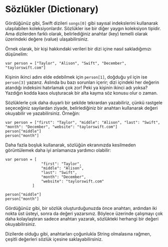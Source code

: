 # Sözlükler (Dictionary)

Gördüğünüz gibi, Swift dizileri `songs[0]` gibi sayısal indekslerini kullanarak ulaşılabilen koleksiyonlardır. Sözlükler ise bir diğer yaygın koleksiyon tipidir. Ama dizilerden farklı olarak, belirlediğiniz anahtar (key) temelli olarak üzerindeki değere (value) ulaşabilirsiniz.

Örnek olarak, bir kişi hakkındaki verileri bir dizi içine nasıl sakladığımızı düşünelim:

    var person = ["Taylor", "Alison", "Swift", "December", "taylorswift.com"]

Kişinin ikinci adını elde edebilmek için `person[1]`, doğduğu yıl için ise `person[3]` yazarız. Aslında bu bazı sorunları içerir; dizi içindeki her değerin atandığı indeksini hatırlamak çok zor! Peki ya kişinin ikinci adı yoksa? Yazdığın kodda kaos oluşturacak bir alta kayma söz konusu olur o zaman.

Sözlüklerle çok daha duyarlı bir şekilde tekrardan yazabiliriz, çünkü rastgele seçeceğiniz sayılardan ziyade, belirlediğiniz bir anahtarı kullanarak değeri okuyabilir ve yazabilirsiniz. Örneğin:

    var person = ["first": "Taylor", "middle": "Alison", "last": "Swift", "month": "December", "website": "taylorswift.com"]
    person["middle"]
    person["month"]

Daha fazla boşluk kullanarak, sözlüğün ekranınızda kesilmeden görüntülemek daha iyi anlamanıza yardımcı olabilir:

    var person = [
                    "first": "Taylor",
                    "middle": "Alison",
                    "last": "Swift",
                    "month": "December",
                    "website": "taylorswift.com"
                ]

    person["middle"]
    person["month"]

Gördüğünüz gibi, bir sözlük oluşturduğunuzda önce anahtarı, ardından iki nokta üst üsteyi, sonra da değeri yazarsınız. Böylece üzerinde çalışmayı çok daha kolaylaştıran sadece anahtarı yazarak, sözlükteki herhangi bir değeri okuyabilirsiniz.

Dizilerde olduğu gibi, anahtarları çoğunlukla String olmalasına rağmen, çeşitli değerleri sözlük içesine saklayabilirsiniz.
